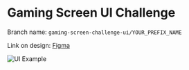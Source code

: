 # Gaming Screen UI Challenge
Branch name: `gaming-screen-challenge-ui/YOUR_PREFIX_NAME`

Link on design: [Figma](https://www.figma.com/file/gxV7bJTmj9IG3OTwqCU4Ey/AlmostEngineer-free-UI-screens-examples?node-id=0%3A1&t=wvwWgndKb07Ia85k-0)

![UI Example](Resources/coffeeshop_challenge_example.jpg)

